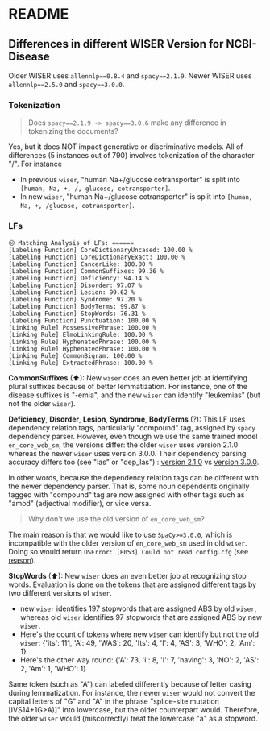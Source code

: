 # README

## Differences in different WISER Version for NCBI-Disease

Older WISER uses `allennlp==0.8.4` and `spacy==2.1.9`. Newer WISER uses `allennlp==2.5.0` and `spacy==3.0.0`.

### Tokenization
> Does `spacy==2.1.9 -> spacy==3.0.6` make any difference in tokenizing the documents?

Yes, but it does NOT impact generative or discriminative models. All of differences (5 instances out of 790) involves tokenization of the character "/". For instance

- In previous `wiser`, "human Na+/glucose cotransporter" is split into `[human, Na, +, /, glucose, cotransporter]`.
- In new `wiser`, "human Na+/glucose cotransporter" is split into `[human, Na, +, /glucose, cotransporter]`.


### LFs
```
😕 Matching Analysis of LFs: ======
[Labeling Function] CoreDictionaryUncased: 100.00 %
[Labeling Function] CoreDictionaryExact: 100.00 %
[Labeling Function] CancerLike: 100.00 %
[Labeling Function] CommonSuffixes: 99.36 %
[Labeling Function] Deficiency: 94.14 %
[Labeling Function] Disorder: 97.07 %
[Labeling Function] Lesion: 99.62 %
[Labeling Function] Syndrome: 97.20 %
[Labeling Function] BodyTerms: 99.87 %
[Labeling Function] StopWords: 76.31 %
[Labeling Function] Punctuation: 100.00 %
[Linking Rule] PossessivePhrase: 100.00 %
[Linking Rule] ElmoLinkingRule: 100.00 %
[Linking Rule] HyphenatedPhrase: 100.00 %
[Linking Rule] HyphenatedPhrase: 100.00 %
[Linking Rule] CommonBigram: 100.00 %
[Linking Rule] ExtractedPhrase: 100.00 %
```

**CommonSuffixes** (⬆): New `wiser` does an even better job at identifying plural suffixes because of better lemmatization. For instance, one of the disease suffixes is "-emia", and the new `wiser` can identify "leukemias" (but not the older `wiser`).

**Deficiency**, **Disorder**, **Lesion**, **Syndrome**, **BodyTerms** (?): This LF uses dependency relation tags, particularly "compound" tag, assigned by `spacy` dependency parser. However, even though we use the same trained model `en_core_web_sm`, the versions differ: the older `wiser` uses version 2.1.0 whereas the newer `wiser` uses version 3.0.0. Their dependency parsing accuracy differs too (see "las" or "dep_las") : [version 2.1.0](https://github.com/explosion/spacy-models/commit/8e402718f565d115a51b25c91a402139f71546e6) vs [version 3.0.0](https://github.com/explosion/spacy-models/commit/98dbe8238120bb079d318fadd8f924992d2569c4). 

In other words, because the dependency relation tags can be different with the newer dependency parser. That is, some noun dependents originally tagged with "compound" tag are now assigned with other tags such as "amod" (adjectival modifier), or vice versa. 

> Why don't we use the old version of `en_core_web_sm`?

The main reason is that we would like to use `SpaCy>=3.0.0`, which is incompatible with the older version of `en_core_web_sm` used in old `wiser`. Doing so would return `OSError: [E053] Could not read config.cfg` (see [reason](https://github.com/explosion/spaCy/issues/7453)).

**StopWords** (⬆): New `wiser` does an even better job at recognizing stop words. Evaluation is done on the tokens that are assigned different tags by two different versions of `wiser`. 

- new `wiser` identifies 197 stopwords that are assigned ABS by old `wiser`, whereas old `wiser` identifies 97 stopwords that are assigned ABS by new `wiser`. 
- Here's the count of tokens where new `wiser` can identify but not the old `wiser`: {'its': 111, 'A': 49, 'WAS': 20, 'Its': 4, 'I': 4, 'AS': 3, 'WHO': 2, 'Am': 1}
- Here's the other way round: {'A': 73, 'i': 8, 'I': 7, 'having': 3, 'NO': 2, 'AS': 2, 'Am': 1, 'WHO': 1}

Same token (such as "A") can labeled differently because of letter casing during lemmatization. For instance, the newer `wiser` would not convert the capital letters of "G" and "A" in the phrase "splice-site mutation [IVS14+1G>A)]" into lowercase, but the older counterpart would. Therefore, the older `wiser` would (miscorrectly) treat the lowercase "a" as a stopword.



